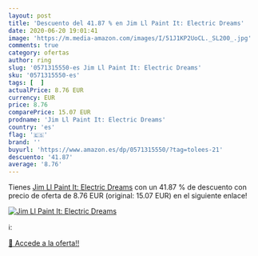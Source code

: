```yaml
---
layout: post
title: 'Descuento del 41.87 % en Jim Ll Paint It: Electric Dreams'
date: 2020-06-20 19:01:41
image: 'https://m.media-amazon.com/images/I/51J1KP2UoCL._SL200_.jpg'
comments: true
category: ofertas
author: ring
slug: '0571315550-es Jim Ll Paint It: Electric Dreams'
sku: '0571315550-es'
tags: [  ]
actualPrice: 8.76 EUR
currency: EUR
price: 8.76
comparePrice: 15.07 EUR
prodname: 'Jim Ll Paint It: Electric Dreams'
country: 'es'
flag: '🇪🇸'
brand: ''
buyurl: 'https://www.amazon.es/dp/0571315550/?tag=tolees-21'
descuento: '41.87'
average: '8.76'
---
```


Tienes [Jim Ll Paint It: Electric Dreams](https://www.amazon.es/dp/0571315550/?tag=tolees-21) con un 41.87 % de descuento con precio de oferta de 8.76 EUR (original: 15.07 EUR) en el siguiente enlace!

[![Jim Ll Paint It: Electric Dreams](https://m.media-amazon.com/images/I/51J1KP2UoCL._SL200_.jpg)](https://www.amazon.es/dp/0571315550/?tag=tolees-21)

ℹ️:


[🛒 Accede a la oferta!!](https://www.amazon.es/dp/0571315550/?tag=tolees-21)
